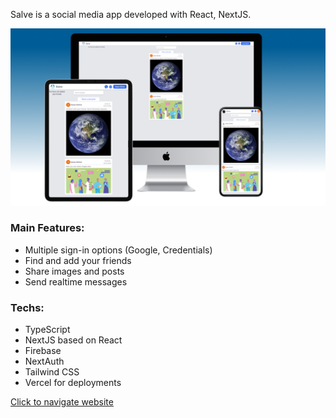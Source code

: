 Salve is a social media app developed with React, NextJS.

<img src="https://raw.githubusercontent.com/hasangurbuzz/salveapp/master/img/salve.png" alt="">

### Main Features:
- Multiple sign-in options (Google, Credentials)
- Find and add your friends
- Share images and posts
- Send realtime messages

### Techs:
- TypeScript
- NextJS based on React
- Firebase
- NextAuth
- Tailwind CSS
- Vercel for deployments


[Click to navigate website](https://salveapp.vercel.app/)